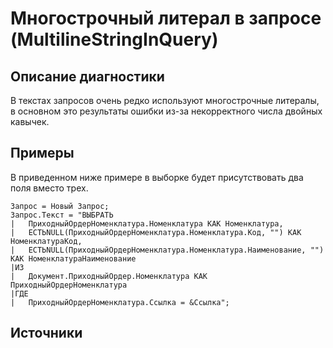 # Многострочный литерал в запросе (MultilineStringInQuery)

<!-- Блоки выше заполняются автоматически, не трогать -->
## Описание диагностики
<!-- Описание диагностики заполняется вручную. Необходимо понятным языком описать смысл и схему работу -->

В текстах запросов очень редко используют многострочные литералы, в основном это результаты ошибки из-за некорректного числа двойных кавычек.

## Примеры
<!-- В данном разделе приводятся примеры, на которые диагностика срабатывает, а также можно привести пример, как можно исправить ситуацию -->

В приведенном ниже примере в выборке будет присутствовать два поля вместо трех.

```bsl
Запрос = Новый Запрос;
Запрос.Текст = "ВЫБРАТЬ
|	ПриходныйОрдерНоменклатура.Номенклатура КАК Номенклатура,
|	ЕСТЬNULL(ПриходныйОрдерНоменклатура.Номенклатура.Код, "") КАК НоменклатураКод,
|	ЕСТЬNULL(ПриходныйОрдерНоменклатура.Номенклатура.Наименование, "") КАК НоменклатураНаименование
|ИЗ
|	Документ.ПриходныйОрдер.Номенклатура КАК ПриходныйОрдерНоменклатура
|ГДЕ
|	ПриходныйОрдерНоменклатура.Ссылка = &Ссылка";
```

## Источники
<!-- Необходимо указывать ссылки на все источники, из которых почерпнута информация для создания диагностики -->
<!-- Примеры источников

* Источник: [Стандарт: Тексты модулей](https://its.1c.ru/db/v8std#content:456:hdoc)
* Полезная информация: [Отказ от использования модальных окон](https://its.1c.ru/db/metod8dev#content:5272:hdoc)
* Источник: [Cognitive complexity, ver. 1.4](https://www.sonarsource.com/docs/CognitiveComplexity.pdf) -->

